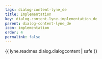 ```yaml
---
tags: dialog-content-lyne_de
title: Implementation
key: dialog-content-lyne-implementation_de
parent: dialog-content-lyne_de
icon: implementation
order: 4
permalink: false  
---
```

{{ lyne.readmes.dialog.dialogcontent | safe }}


